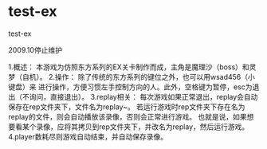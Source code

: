 # test-ex
test-ex

2009.10停止维护

1.概述：
本游戏为仿照东方系列的EX关卡制作而成，主角是魔理沙（boss）和灵梦（自机）。
2.操作：
除了传统的东方系列的键位之外，也可以用wsad456（小键盘）来 进行操作，方便习惯左手控制方向的人。此外，空格键为暂停，esc为退出（不询问，直接退出）。
3.replay相关：
每次游戏如果正常退出，replay会自动保存在rep文件夹下，文件名为replay~。
若运行游戏时rep文件夹下存在名为replay的文件，则会自动播放该录像，否则会正常进行游戏。
也就是说，如果想要看某个录像，应将其拷贝到rep文件夹下，并改名为replay，然后运行游戏。
4.player数耗尽则游戏自动结束，并自动保存录像。
